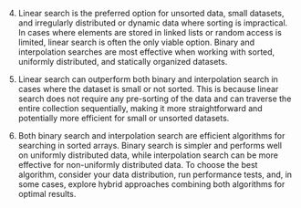 4. Linear search is the preferred option for unsorted data, small datasets, and irregularly distributed or dynamic data where sorting is impractical. In cases where elements are stored in linked lists or random access is limited, linear search is often the only viable option. Binary and interpolation searches are most effective when working with sorted, uniformly distributed, and statically organized datasets.

5. Linear search can outperform both binary and interpolation search in cases where the dataset is small or not sorted. This is because linear search does not require any pre-sorting of the data and can traverse the entire collection sequentially, making it more straightforward and potentially more efficient for small or unsorted datasets. 

6. Both binary search and interpolation search are efficient algorithms for searching in sorted arrays. Binary search is simpler and performs well on uniformly distributed data, while interpolation search can be more effective for non-uniformly distributed data. To choose the best algorithm, consider your data distribution, run performance tests, and, in some cases, explore hybrid approaches combining both algorithms for optimal results. 